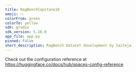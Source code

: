 ```yaml
---
title: RagBenchCapstone10
emoji: 📉
colorFrom: green
colorTo: yellow
sdk: gradio
sdk_version: 5.16.0
app_file: app.py
pinned: false
short_description: RagBench Dataset development by Saiteja
---
```


Check out the configuration reference at https://huggingface.co/docs/hub/spaces-config-reference
